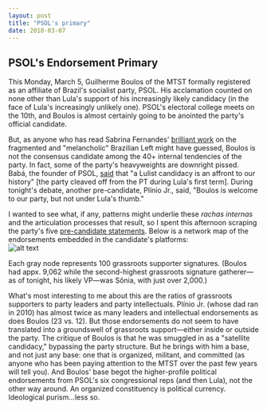 ```yaml
---
layout: post
title: "PSOL's primary"
date: 2018-03-07
---
```

## PSOL's Endorsement Primary

This Monday, March 5, Guilherme Boulos of the MTST formally registered as an affiliate of Brazil's socialist party, PSOL. His acclamation counted on none other than Lula's support of his increasingly likely candidacy (in the face of Lula's increasingly unlikely one). PSOL's electoral college meets on the 10th, and Boulos is almost certainly going to be anointed the party's official candidate.

But, as anyone who has read Sabrina Fernandes' <a href="http://www.ihu.unisinos.br/159-noticias/entrevistas/569025-a-fragmentacao-da-esquerda-a-crise-da-praxis-e-a-melancolia-entrevista-especial-com-sabrina-fernandes">brilliant work</a> on the fragmented and "melancholic" Brazilian Left might have guessed, Boulos is not the consensus candidate among the 40+ internal tendencies of the party. In fact, some of the party's heavyweights are downright pissed. Babá, the founder of PSOL, <a href="https://www.facebook.com/babapsol/">said</a> that "a Lulist candidacy is an affront to our history" [the party cleaved off from the PT during Lula's first term]. During tonight's debate, another pre-candidate, Plínio Jr., said, "Boulos is welcome to our party, but not under Lula's thumb."
 
I wanted to see what, if any, patterns might underlie these <i>rachas internas</i> and the articulation processes that result, so I spent this afternoon scraping the party's five <a href="http://www.psol50.org.br/pre-candidaturas-a-presidencia/">pre-candidate statements</a>. Below is a network map of the endorsements embedded in the candidate's platforms:
<br>
 ![alt text](https://lizmckenna.github.io/images/180307_psol_network.png "Logo Title Text 1")
<br>
<p>Each gray node represents 100 grassroots supporter signatures. (Boulos had appx. 9,062 while the second-highest grassroots signature gatherer—as of tonight, his likely VP—was Sônia, with just over 2,000.)
 
<p>What's most interesting to me about this are the ratios of grassroots supporters to party leaders and party intellectuals. Plínio Jr. (whose dad ran in 2010) has almost twice as many leaders and intellectual endorsements as does Boulos (23 vs. 12). But those endorsements do not seem to have translated into a groundswell of grassroots support—either inside or outside the party. The critique of Boulos is that he was smuggled in as a "satellite candidacy," bypassing the party structure. But he brings with him a base, and not just any base: one that is organized, militant, and committed (as anyone who has been paying attention to the MTST over the past few years will tell you). And Boulos' base begot the higher-profile political endorsements from PSOL's six congressional reps (and then Lula), not the other way around. An organized constituency is political currency. Ideological purism...less so.
